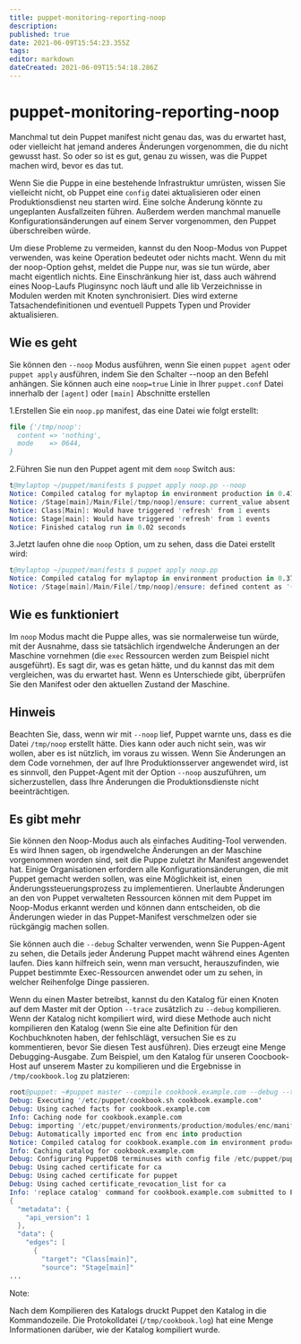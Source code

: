 ```yaml
---
title: puppet-monitoring-reporting-noop
description: 
published: true
date: 2021-06-09T15:54:23.355Z
tags: 
editor: markdown
dateCreated: 2021-06-09T15:54:18.286Z
---
```


# puppet-monitoring-reporting-noop

Manchmal tut dein Puppet manifest nicht genau das, was du erwartet hast, oder vielleicht hat jemand anderes Änderungen vorgenommen, die du nicht gewusst hast. So oder so ist es gut, genau zu wissen, was die Puppet machen wird, bevor es das tut.

Wenn Sie die Puppe in eine bestehende Infrastruktur umrüsten, wissen Sie vielleicht nicht, ob Puppet eine `config` datei aktualisieren oder einen Produktionsdienst neu starten wird. Eine solche Änderung könnte zu ungeplanten Ausfallzeiten führen. Außerdem werden manchmal manuelle Konfigurationsänderungen auf einem Server vorgenommen, den Puppet überschreiben würde.

Um diese Probleme zu vermeiden, kannst du den Noop-Modus von Puppet verwenden, was keine Operation bedeutet oder nichts macht. Wenn du mit der noop-Option gehst, meldet die Puppe nur, was sie tun würde, aber macht eigentlich nichts. Eine Einschränkung hier ist, dass auch während eines Noop-Laufs Pluginsync noch läuft und alle lib Verzeichnisse in Modulen werden mit Knoten synchronisiert. Dies wird externe Tatsachendefinitionen und eventuell Puppets Typen und Provider aktualisieren.

## Wie es geht

Sie können den `--noop` Modus ausführen, wenn Sie einen `puppet agent` oder `puppet apply` ausführen, indem Sie den Schalter --noop an den Befehl anhängen. Sie können auch eine `noop=true` Linie in Ihrer `puppet.conf` Datei innerhalb der `[agent]` oder `[main]` Abschnitte erstellen

1.Erstellen Sie ein `noop.pp` manifest, das eine Datei wie folgt erstellt:

```pp
file {'/tmp/noop':
  content => 'nothing',
  mode    => 0644,
}
```

2.Führen Sie nun den Puppet agent mit dem `noop` Switch aus:

```s
t@mylaptop ~/puppet/manifests $ puppet apply noop.pp --noop
Notice: Compiled catalog for mylaptop in environment production in 0.41 seconds
Notice: /Stage[main]/Main/File[/tmp/noop]/ensure: current_value absent, should be file (noop)
Notice: Class[Main]: Would have triggered 'refresh' from 1 events
Notice: Stage[main]: Would have triggered 'refresh' from 1 events
Notice: Finished catalog run in 0.02 seconds
```

3.Jetzt laufen ohne die `noop` Option, um zu sehen, dass die Datei erstellt wird:

```s
t@mylaptop ~/puppet/manifests $ puppet apply noop.pp
Notice: Compiled catalog for mylaptop in environment production in 0.37 seconds
Notice: /Stage[main]/Main/File[/tmp/noop]/ensure: defined content as '{md5}3e47b75000b0924b6c9ba5759a7cf15d'
```

## Wie es funktioniert

Im `noop` Modus macht die Puppe alles, was sie normalerweise tun würde, mit der Ausnahme, dass sie tatsächlich irgendwelche Änderungen an der Maschine vornehmen (die `exec` Ressourcen werden zum Beispiel nicht ausgeführt). Es sagt dir, was es getan hätte, und du kannst das mit dem vergleichen, was du erwartet hast. Wenn es Unterschiede gibt, überprüfen Sie den Manifest oder den aktuellen Zustand der Maschine.

## Hinweis

Beachten Sie, dass, wenn wir mit `--noop` lief, Puppet warnte uns, dass es die Datei `/tmp/noop` erstellt hätte. Dies kann oder auch nicht sein, was wir wollen, aber es ist nützlich, im voraus zu wissen. Wenn Sie Änderungen an dem Code vornehmen, der auf Ihre Produktionsserver angewendet wird, ist es sinnvoll, den Puppet-Agent mit der Option `--noop` auszuführen, um sicherzustellen, dass Ihre Änderungen die Produktionsdienste nicht beeinträchtigen.

## Es gibt mehr

Sie können den Noop-Modus auch als einfaches Auditing-Tool verwenden. Es wird Ihnen sagen, ob irgendwelche Änderungen an der Maschine vorgenommen worden sind, seit die Puppe zuletzt ihr Manifest angewendet hat. Einige Organisationen erfordern alle Konfigurationsänderungen, die mit Puppet gemacht werden sollen, was eine Möglichkeit ist, einen Änderungssteuerungsprozess zu implementieren. Unerlaubte Änderungen an den von Puppet verwalteten Ressourcen können mit dem Puppet im Noop-Modus erkannt werden und können dann entscheiden, ob die Änderungen wieder in das Puppet-Manifest verschmelzen oder sie rückgängig machen sollen.

Sie können auch die `--debug` Schalter verwenden, wenn Sie Puppen-Agent zu sehen, die Details jeder Änderung Puppet macht während eines Agenten laufen. Dies kann hilfreich sein, wenn man versucht, herauszufinden, wie Puppet bestimmte Exec-Ressourcen anwendet oder um zu sehen, in welcher Reihenfolge Dinge passieren.

Wenn du einen Master betreibst, kannst du den Katalog für einen Knoten auf dem Master mit der Option `--trace` zusätzlich zu `--debug` kompilieren. Wenn der Katalog nicht kompiliert wird, wird diese Methode auch nicht kompilieren den Katalog (wenn Sie eine alte Definition für den Kochbuchknoten haben, der fehlschlägt, versuchen Sie es zu kommentieren, bevor Sie diesen Test ausführen). Dies erzeugt eine Menge Debugging-Ausgabe. Zum Beispiel, um den Katalog für unseren Coocbook-Host auf unserem Master zu kompilieren und die Ergebnisse in `/tmp/cookbook.log` zu platzieren:

```s
root@puppet: ~#puppet master --compile cookbook.example.com --debug --trace --logdest /tmp/cookbook.log
Debug: Executing '/etc/puppet/cookbook.sh cookbook.example.com'
Debug: Using cached facts for cookbook.example.com
Info: Caching node for cookbook.example.com
Debug: importing '/etc/puppet/environments/production/modules/enc/manifests/init.pp' in environment production
Debug: Automatically imported enc from enc into production
Notice: Compiled catalog for cookbook.example.com in environment production in 0.09 seconds
Info: Caching catalog for cookbook.example.com
Debug: Configuring PuppetDB terminuses with config file /etc/puppet/puppetdb.conf
Debug: Using cached certificate for ca
Debug: Using cached certificate for puppet
Debug: Using cached certificate_revocation_list for ca
Info: 'replace catalog' command for cookbook.example.com submitted to PuppetDB with UUIDe2a655ca-bd81-4428-b70a-a3a76c5f15d1
{
  "metadata": {
    "api_version": 1
  },
  "data": {
    "edges": [
      {
        "target": "Class[main]",
        "source": "Stage[main]"
...

```

Note:

Nach dem Kompilieren des Katalogs druckt Puppet den Katalog in die Kommandozeile. Die Protokolldatei (`/tmp/cookbook.log`) hat eine Menge Informationen darüber, wie der Katalog kompiliert wurde.
